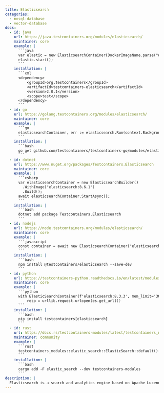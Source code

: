 ```yaml
---
title: Elasticsearch
categories:
  - nosql-database
  - vector-database
docs:
  - id: java
    url: https://java.testcontainers.org/modules/elasticsearch/
    maintainer: core
    example: |
      ```java
      var elastic = new ElasticsearchContainer(DockerImageName.parse("docker.elastic.co/elasticsearch/elasticsearch:7.9.2"));
      elastic.start();
      ```
    installation: |
      ```xml
      <dependency>
          <groupId>org.testcontainers</groupId>
          <artifactId>testcontainers-elasticsearch</artifactId>
          <version>2.0.1</version>
          <scope>test</scope>
      </dependency>
      ```
  - id: go
    url: https://golang.testcontainers.org/modules/elasticsearch/
    maintainer: core
    example: |
      ```go
      elasticsearchContainer, err := elasticsearch.Run(context.Background(), "docker.elastic.co/elasticsearch/elasticsearch:8.9.0")
      ```
    installation: |
      ```bash
      go get github.com/testcontainers/testcontainers-go/modules/elasticsearch
      ```
  - id: dotnet
    url: https://www.nuget.org/packages/Testcontainers.Elasticsearch
    maintainer: core
    example: |
      ```csharp
      var elasticsearchContainer = new ElasticsearchBuilder()
        .WithImage("elasticsearch:8.6.1")
        .Build();
      await elasticsearchContainer.StartAsync();
      ```
    installation: |
      ```bash
      dotnet add package Testcontainers.Elasticsearch
      ```
  - id: nodejs
    url: https://node.testcontainers.org/modules/elasticsearch/
    maintainer: core
    example: |
      ```javascript
      const container = await new ElasticsearchContainer("elasticsearch:7.17.7").start();
      ```
    installation: |
      ```bash
      npm install @testcontainers/elasticsearch --save-dev
      ```
  - id: python
    url: https://testcontainers-python.readthedocs.io/en/latest/modules/elasticsearch/README.html
    maintainer: core
    example: |
      ```python
      with ElasticSearchContainer(f'elasticsearch:8.3.3', mem_limit='3G') as es:
          resp = urllib.request.urlopen(es.get_url())
      ```
    installation: |
      ```bash
      pip install testcontainers[elasticsearch]
      ```
  - id: rust
    url: https://docs.rs/testcontainers-modules/latest/testcontainers_modules/elastic_search/struct.ElasticSearch.html
    maintainer: community
    example: |
      ```rust
      testcontainers_modules::elastic_search::ElasticSearch::default().start()
      ```
    installation: |
      ```bash
      cargo add -F elastic_search --dev testcontainers-modules
      ```
description: |
  Elasticsearch is a search and analytics engine based on Apache Lucene. It provides a distributed, multitenant-capable full-text search engine with an HTTP web interface and schema-free JSON documents.
---
```

